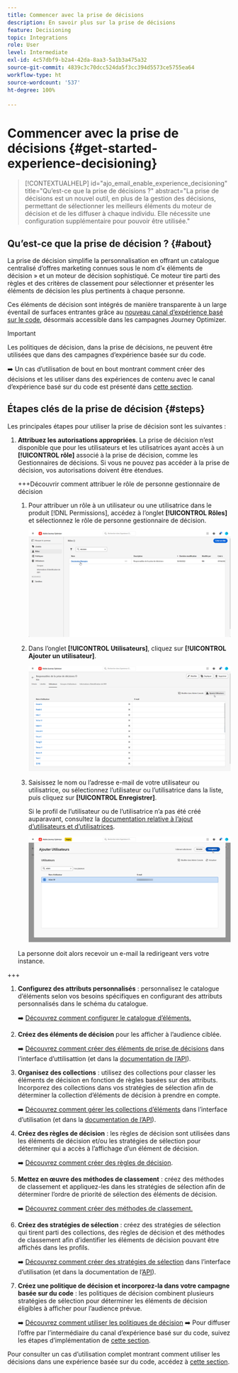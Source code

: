 ```yaml
---
title: Commencer avec la prise de décisions
description: En savoir plus sur la prise de décisions
feature: Decisioning
topic: Integrations
role: User
level: Intermediate
exl-id: 4c57dbf9-b2a4-42da-8aa3-5a1b3a475a32
source-git-commit: 4839c3c70dcc524da5f3cc394d5573ce5755ea64
workflow-type: ht
source-wordcount: '537'
ht-degree: 100%

---
```


# Commencer avec la prise de décisions {#get-started-experience-decisioning}

>[!CONTEXTUALHELP]
>id="ajo_email_enable_experience_decisioning"
>title="Qu’est-ce que la prise de décisions ?"
>abstract="La prise de décisions est un nouvel outil, en plus de la gestion des décisions, permettant de sélectionner les meilleurs éléments du moteur de décision et de les diffuser à chaque individu. Elle nécessite une configuration supplémentaire pour pouvoir être utilisée."

## Qu’est-ce que la prise de décision ? {#about}

La prise de décision simplifie la personnalisation en offrant un catalogue centralisé d’offres marketing connues sous le nom d’« éléments de décision » et un moteur de décision sophistiqué. Ce moteur tire parti des règles et des critères de classement pour sélectionner et présenter les éléments de décision les plus pertinents à chaque personne.

Ces éléments de décision sont intégrés de manière transparente à un large éventail de surfaces entrantes grâce au [nouveau canal d’expérience basé sur le code](https://experienceleague.adobe.com/fr/docs/journey-optimizer/using/code-based-experience/get-started-code-based), désormais accessible dans les campagnes Journey Optimizer.

>[!IMPORTANT]
>
>Les politiques de décision, dans la prise de décisions, ne peuvent être utilisées que dans des campagnes d’expérience basée sur du code.

➡️ Un cas d’utilisation de bout en bout montrant comment créer des décisions et les utiliser dans des expériences de contenu avec le canal d’expérience basé sur du code est présenté dans [cette section](experience-decisioning-uc.md).

## Étapes clés de la prise de décision {#steps}

Les principales étapes pour utiliser la prise de décision sont les suivantes :

1. **Attribuez les autorisations appropriées**. La prise de décision n’est disponible que pour les utilisateurs et les utilisatrices ayant accès à un **[!UICONTROL rôle]** associé à la prise de décision, comme les Gestionnaires de décisions. Si vous ne pouvez pas accéder à la prise de décision, vos autorisations doivent être étendues.

   +++Découvrir comment attribuer le rôle de personne gestionnaire de décision

   1. Pour attribuer un rôle à un utilisateur ou une utilisatrice dans le produit [!DNL Permissions], accédez à l’onglet **[!UICONTROL Rôles]** et sélectionnez le rôle de personne gestionnaire de décision.

      ![](assets/decision_permission_1.png)

   1. Dans l’onglet **[!UICONTROL Utilisateurs]**, cliquez sur **[!UICONTROL Ajouter un utilisateur]**.

      ![](assets/decision_permission_2.png)

   1. Saisissez le nom ou l’adresse e-mail de votre utilisateur ou utilisatrice, ou sélectionnez l’utilisateur ou l’utilisatrice dans la liste, puis cliquez sur **[!UICONTROL Enregistrer]**.

      Si le profil de l’utilisateur ou de l’utilisatrice n’a pas été créé auparavant, consultez la [documentation relative à l’ajout d’utilisateurs et d’utilisatrices](https://experienceleague.adobe.com/fr/docs/experience-platform/access-control/ui/users).

      ![](assets/decision_permission_3.png)

   La personne doit alors recevoir un e-mail la redirigeant vers votre instance.

+++

1. **Configurez des attributs personnalisés** : personnalisez le catalogue d’éléments selon vos besoins spécifiques en configurant des attributs personnalisés dans le schéma du catalogue.

   ➡️ [Découvrez comment configurer le catalogue d’éléments.](catalogs.md)

1. **Créez des éléments de décision** pour les afficher à l’audience ciblée.

   ➡️ [Découvrez comment créer des éléments de prise de décisions](items.md) dans l’interface d’uttilisattion (et dans la [documentation de l’API](api-reference/decisions-items/create.md)).

1. **Organisez des collections** : utilisez des collections pour classer les éléments de décision en fonction de règles basées sur des attributs. Incorporez des collections dans vos stratégies de sélection afin de déterminer la collection d’éléments de décision à prendre en compte.

   ➡️ [Découvrez comment gérer les collections d’éléments](collections.md) dans l’interface d’utilisation (et dans la [documentation de l’API](api-reference/items-collections/create.md)).

1. **Créez des règles de décision** : les règles de décision sont utilisées dans les éléments de décision et/ou les stratégies de sélection pour déterminer qui a accès à l’affichage d’un élément de décision.

   ➡️ [Découvrez comment créer des règles de décision](rules.md).

1. **Mettez en œuvre des méthodes de classement** : créez des méthodes de classement et appliquez-les dans les stratégies de sélection afin de déterminer l’ordre de priorité de sélection des éléments de décision.

   ➡️ [Découvrez comment créer des méthodes de classement.](ranking.md)

1. **Créez des stratégies de sélection** : créez des stratégies de sélection qui tirent parti des collections, des règles de décision et des méthodes de classement afin d’identifier les éléments de décision pouvant être affichés dans les profils.

   ➡️ [Découvrez comment créer des stratégies de sélection](selection-strategies.md) dans l’interface d’utilisation (et dans la documentation de l’[API](api-reference/selection-strategies/create.md)).

1. **Créez une politique de décision et incorporez-la dans votre campagne basée sur du code** : les politiques de décision combinent plusieurs stratégies de sélection pour déterminer les éléments de décision éligibles à afficher pour l’audience prévue.

   ➡️ [Découvrez comment utiliser les politiques de décision](create-decision.md)
➡️ Pour diffuser l’offre par l’intermédiaire du canal d’expérience basé sur du code, suivez les étapes d’implémentation de [cette section](../code-based/code-based-implementation-samples.md).

Pour consulter un cas d’utilisation complet montrant comment utiliser les décisions dans une expérience basée sur du code, accédez à [cette section](experience-decisioning-uc.md).
